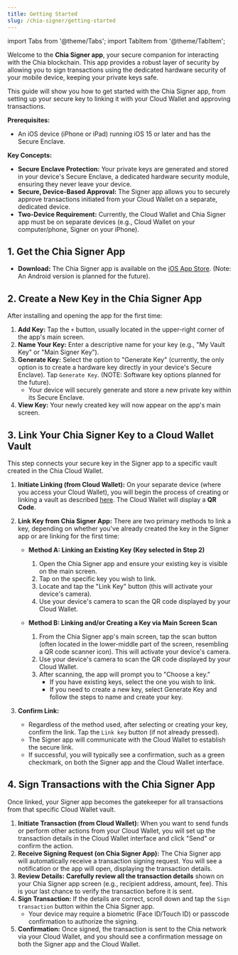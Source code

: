 ```yaml
---
title: Getting Started
slug: /chia-signer/getting-started
---
```


import Tabs from '@theme/Tabs';
import TabItem from '@theme/TabItem';

Welcome to the **Chia Signer app**, your secure companion for interacting with the Chia blockchain. This app provides a robust layer of security by allowing you to sign transactions using the dedicated hardware security of your mobile device, keeping your private keys safe.

This guide will show you how to get started with the Chia Signer app, from setting up your secure key to linking it with your Cloud Wallet and approving transactions.

**Prerequisites:**

- An iOS device (iPhone or iPad) running iOS 15 or later and has the Secure Enclave.

**Key Concepts:**

- **Secure Enclave Protection:** Your private keys are generated and stored in your device's Secure Enclave, a dedicated hardware security module, ensuring they never leave your device.
- **Secure, Device-Based Approval:** The Signer app allows you to securely approve transactions initiated from your Cloud Wallet on a separate, dedicated device.
- **Two-Device Requirement:** Currently, the Cloud Wallet and Chia Signer app must be on separate devices (e.g., Cloud Wallet on your computer/phone, Signer on your iPhone).

## 1. Get the Chia Signer App

- **Download:** The Chia Signer app is available on the [iOS App Store](https://apps.apple.com/app/chia-signer/id6504493785). (Note: An Android version is planned for the future).

## 2. Create a New Key in the Chia Signer App

After installing and opening the app for the first time:

1.  **Add Key:** Tap the `+` button, usually located in the upper-right corner of the app's main screen.
2.  **Name Your Key:** Enter a descriptive name for your key (e.g., "My Vault Key" or "Main Signer Key").
3.  **Generate Key:** Select the option to "Generate Key" (currently, the only option is to create a hardware key directly in your device's Secure Enclave). Tap `Generate Key`. (NOTE: Software key options planned for the future).
    - Your device will securely generate and store a new private key within its Secure Enclave.
4.  **View Key:** Your newly created key will now appear on the app's main screen.

## 3. Link Your Chia Signer Key to a Cloud Wallet Vault

This step connects your secure key in the Signer app to a specific vault created in the Chia Cloud Wallet.

1.  **Initiate Linking (from Cloud Wallet):** On your separate device (where you access your Cloud Wallet), you will begin the process of creating or linking a vault as described [here](/cloud-wallet/getting-started). The Cloud Wallet will display a **QR Code**.

2.  **Link Key from Chia Signer App:**
    There are two primary methods to link a key, depending on whether you've already created the key in the Signer app or are linking for the first time:
    - **Method A: Linking an Existing Key (Key selected in Step 2)**
      1.  Open the Chia Signer app and ensure your existing key is visible on the main screen.
      2.  Tap on the specific key you wish to link.
      3.  Locate and tap the "Link Key" button (this will activate your device's camera).
      4.  Use your device's camera to scan the QR code displayed by your Cloud Wallet.

    - **Method B: Linking and/or Creating a Key via Main Screen Scan**
      1.  From the Chia Signer app's main screen, tap the scan button (often located in the lower-middle part of the screen, resembling a QR code scanner icon). This will activate your device's camera.
      2.  Use your device's camera to scan the QR code displayed by your Cloud Wallet.
      3.  After scanning, the app will prompt you to "Choose a key."
          - If you have existing keys, select the one you wish to link.
          - If you need to create a new key, select Generate Key and follow the steps to name and create your key.

3.  **Confirm Link:**
    - Regardless of the method used, after selecting or creating your key, confirm the link. Tap the `Link key` button (if not already pressed).
    - The Signer app will communicate with the Cloud Wallet to establish the secure link.
    - If successful, you will typically see a confirmation, such as a green checkmark, on both the Signer app and the Cloud Wallet interface.

## 4. Sign Transactions with the Chia Signer App

Once linked, your Signer app becomes the gatekeeper for all transactions from that specific Cloud Wallet vault.

1.  **Initiate Transaction (from Cloud Wallet):** When you want to send funds or perform other actions from your Cloud Wallet, you will set up the transaction details in the Cloud Wallet interface and click "Send" or confirm the action.
2.  **Receive Signing Request (on Chia Signer App):** The Chia Signer app will automatically receive a transaction signing request. You will see a notification or the app will open, displaying the transaction details.
3.  **Review Details:** **Carefully review all the transaction details** shown on your Chia Signer app screen (e.g., recipient address, amount, fee). This is your last chance to verify the transaction before it is sent.
4.  **Sign Transaction:** If the details are correct, scroll down and tap the `Sign transaction` button within the Chia Signer app.
    - Your device may require a biometric (Face ID/Touch ID) or passcode confirmation to authorize the signing.
5.  **Confirmation:** Once signed, the transaction is sent to the Chia network via your Cloud Wallet, and you should see a confirmation message on both the Signer app and the Cloud Wallet.
